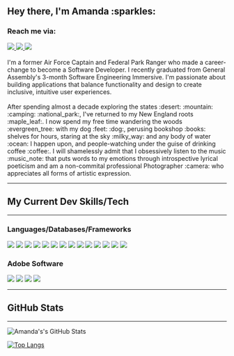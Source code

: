 <h2>Hey there, I'm Amanda :sparkles:</h2>

<h3>Reach me via:</h3>
<div id="badges">
<a href="https://www.linkedin.com/in/amandastern73/">
<img src="https://img.shields.io/badge/LinkedIn-blue?logo=linkedin&logoColor=white&style=for-the-badge" />
</a>
<a href="mailto:amanda.stern.73@gmail.com?subject=GitHub%20Contact">
<img src="https://img.shields.io/badge/Gmail-D14836?style=for-the-badge&logo=gmail&logoColor=white" />
</a>
<a href="www.amandastern.dev"><img src="	https://img.shields.io/badge/website-000000?style=for-the-badge&logo=About.me&logoColor=white"></a>
</div>
<br>
I'm a former Air Force Captain and Federal Park Ranger who made a career-change to become a Software Developer. I recently graduated from General Assembly's 3-month Software Engineering Immersive. I'm passionate about building applications that balance functionality and design to create inclusive, intuitive user experiences.
<br>
<br>
After spending almost a decade exploring the states :desert: :mountain: :camping: :national_park:, I've returned to my New England roots :maple_leaf:. I now spend my free time wandering the woods :evergreen_tree: with my dog :feet: :dog:, perusing bookshop :books: shelves for hours, staring at the sky :milky_way: and any body of water :ocean: I happen upon, and people-watching under the guise of drinking coffee :coffee:. I will shamelessly admit that I obsessively listen to the music :music_note: that puts words to my emotions through introspective lyrical poeticism and am a non-commital professional Photographer :camera: who appreciates all forms of artistic expression.
<hr>
<h2>My Current Dev Skills/Tech</h2>
<hr>
<h3>Languages/Databases/Frameworks</h3>
<div id="techSkills">
<img src="https://img.shields.io/badge/HTML5-E34F26?style=for-the-badge&logo=html5&logoColor=white">
<img src="https://img.shields.io/badge/CSS3-1572B6?style=for-the-badge&logo=css3&logoColor=white">
<img src="https://img.shields.io/badge/JavaScript-F7DF1E?style=for-the-badge&logo=javascript&logoColor=black">
<img src="https://img.shields.io/badge/Python-14354C?style=for-the-badge&logo=python&logoColor=white">
<img src="https://img.shields.io/badge/Node.js-43853D?style=for-the-badge&logo=node.js&logoColor=white">
<img src="	https://img.shields.io/badge/Express.js-404D59?style=for-the-badge">
<img src="https://img.shields.io/badge/React-20232A?style=for-the-badge&logo=react&logoColor=61DAFB">
<img src="https://img.shields.io/badge/Bootstrap-563D7C?style=for-the-badge&logo=bootstrap&logoColor=white">
<img src="https://img.shields.io/badge/Django-092E20?style=for-the-badge&logo=django&logoColor=white">
<img src="https://img.shields.io/badge/docker-%230db7ed.svg?style=for-the-badge&logo=docker&logoColor=white">
<img src="https://img.shields.io/badge/PostgreSQL-316192?style=for-the-badge&logo=postgresql&logoColor=white">
<img src="https://img.shields.io/badge/MongoDB-4EA94B?style=for-the-badge&logo=mongodb&logoColor=white">
<img src="https://img.shields.io/badge/Postman-FF6C37?style=for-the-badge&logo=postman&logoColor=white">
<img src="https://img.shields.io/badge/microsoft%20azure-0089D6?style=for-the-badge&logo=microsoft-azure&logoColor=white">
<br>
<h3>Adobe Software</h3>
<img src="https://img.shields.io/badge/Adobe%20Creative%20Cloud-DA1F26?style=for-the-badge&logo=Adobe%20Creative%20Cloud&logoColor=white">
<img src="https://img.shields.io/badge/Adobe%20Lightroom-31A8FF?style=for-the-badge&logo=Adobe%20Lightroom&logoColor=white">
<img src="https://img.shields.io/badge/Adobe%20Photoshop-31A8FF?style=for-the-badge&logo=Adobe%20Photoshop&logoColor=black">
<img src="https://img.shields.io/badge/Adobe%20Illustrator-FF9A00?style=for-the-badge&logo=adobe%20illustrator&logoColor=white">
<br>
</div>
<hr>
<h2>GitHub Stats</h2>
<hr>

![Amanda's's GitHub Stats](https://github-readme-stats.vercel.app/api?username=shakestuffup73&theme=react&show_icons=true)

[![Top Langs](https://github-readme-stats.vercel.app/api/top-langs/?username=shakestuffup73&layout=compact&theme=react)](https://github.com/shakestuffup73/github-readme-stats)
